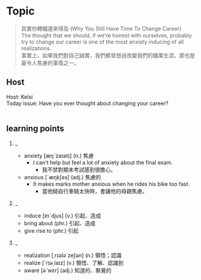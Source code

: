 # Topic

> 其實你轉職還來得及 (Why You Still Have Time To Change Career) <br>
> The thought that we should, if we're honest with ourselves, probably try to change our career is one of the most anxiety inducing of all realizations. <br>
> 事實上，如果我們對自己誠實，我們都曾想過改變我們的職業生涯。那也是最令人焦慮的事情之一。 <br>

## Host
Host: Kelsi
<br>Today issue: Have you ever thought about changing your career?
<br><br>
## learning points
1. _
	* anxiety  [æŋˋzaɪətɪ]  (n.)  焦慮
        - I can't help but feel a lot of anxiety about the final exam.
            + 我不禁對期末考試感到很擔心。
	* anxious  [ˋæŋkʃəs]  (adj.)  焦慮的
        - It makes marks mother anxious when he rides his bike too fast.
            + 當他騎自行車騎太快時，會讓他的母親焦慮。

2. _
	* induce  [ɪnˋdjus]  (v.)  引起、造成
	* bring about  (phr.)  引起、造成
	* give rise to  (phr.)  引起

3. _
	* realization  [͵rɪələˋzeʃən]  (n.)  領悟；認識
	* realize  [ˋrɪə͵laɪz]  (v.)  領悟、了解、認識到
	* aware  [əˋwɛr]  (adj.)  知道的、察覺的

